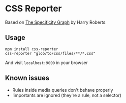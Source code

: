 # CSS Reporter

Based on [The Specificity Graph](http://csswizardry.com/2014/10/the-specificity-graph/) by Harry Roberts

## Usage

```
npm install css-reporter
css-reporter "glob/to/css/files/**/*.css"
```

And visit `localhost:9000` in your browser


## Known issues

* Rules inside media queries don't behave properly
* !importants are ignored (they're a rule, not a selector)
